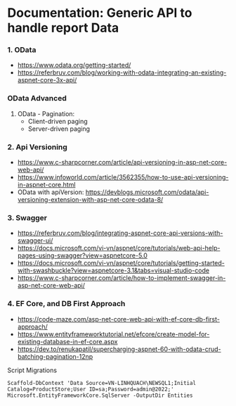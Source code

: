 # Documentation: Generic API to handle report Data

### 1. OData

- https://www.odata.org/getting-started/
- https://referbruv.com/blog/working-with-odata-integrating-an-existing-aspnet-core-3x-api/

### OData Advanced
1.  OData - Pagination:
    - Client-driven paging
    - Server-driven paging


### 2. Api Versioning

- https://www.c-sharpcorner.com/article/api-versioning-in-asp-net-core-web-api/
- https://www.infoworld.com/article/3562355/how-to-use-api-versioning-in-aspnet-core.html
- OData with apiVersion: https://devblogs.microsoft.com/odata/api-versioning-extension-with-asp-net-core-odata-8/


### 3. Swagger

- https://referbruv.com/blog/integrating-aspnet-core-api-versions-with-swagger-ui/
- https://docs.microsoft.com/vi-vn/aspnet/core/tutorials/web-api-help-pages-using-swagger?view=aspnetcore-5.0
- https://docs.microsoft.com/vi-vn/aspnet/core/tutorials/getting-started-with-swashbuckle?view=aspnetcore-3.1&tabs=visual-studio-code
- https://www.c-sharpcorner.com/article/how-to-implement-swagger-in-asp-net-core-web-api/


### 4. EF Core, and DB First Approach

- https://code-maze.com/asp-net-core-web-api-with-ef-core-db-first-approach/
- https://www.entityframeworktutorial.net/efcore/create-model-for-existing-database-in-ef-core.aspx
- https://dev.to/renukapatil/supercharging-aspnet-60-with-odata-crud-batching-pagination-12np

Script Migrations

```
Scaffold-DbContext 'Data Source=VN-LINHQUACH\NEWSQL1;Initial Catalog=ProductStore;User ID=sa;Password=admin@2022;' Microsoft.EntityFrameworkCore.SqlServer -OutputDir Entities
```
